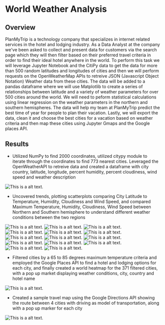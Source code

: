 # World Weather Analysis

## Overview
PlanMyTrip is a technology company that specializes in internet related services in the hotel and lodging industry. As a Data Analyst at the company we've been asked to collect and present data for customers via the search page which they will then filter based on their preferred travel criteria in order to find their ideal hotel anywhere in the world. To perform this task we will leverage Jupyter Notebook and the CitiPy data to get the data for more than 500 random latitudes and longitudes of cities and then we will perform requests on the OpenWeatherMap APIs to retreive JSON (Javascript Object Notation) Weather data from these cities. The data will be added to a pandas dataframe where we will use Matplotlib to create a series of relationships between latitude and a variety of weather parameters for over 500 cities around the world. We will need to peform statistical calculations using linear regression on the weather parameters in the northern and southern hemispheres. The data will help my team at PlanMyTrip predict the best time of year for people to plan their vacation. Lastly, we will export the data, clean it and choose the best cities for a vacation based on weather criteria and then map these cities using Jupyter Gmaps and the Google places API.

## Results 
* Utilized NumPy to find 2000 coordinates, utilized citypy module to iterate through the coordinates to find 773 nearest cities. Leveraged the OpenWeatherAPI to retreive data and created a dataframe with city country, latitude, longitude, percent humidity, percent cloudiness, wind speed and weather description

![This is a alt text.](/weather_database/weather_database.PNG)

* Uncovered trends, plotting scatterplots comparing City Latitude to Temperature, Humidity, Cloudiness and Wind Speed, and compared Maximum Temperature, Humidity, Cloudiness, Wind Speed between Northern and Southern hemisphere to understand different weather conditions between the two regions

![This is a alt text.](/weather_data/Fig1.png)
![This is a alt text.](/weather_data/Fig2.png)
![This is a alt text.](/weather_data/Fig3.png)
![This is a alt text.](/weather_data/Fig4.png)
![This is a alt text.](/weather_data/Fig4.png)
![This is a alt text.](/weather_data/Fig4.png)
![This is a alt text.](/weather_data/North_Max_Temp.png)
![This is a alt text.](/weather_data/South_Max_Temp.png)
![This is a alt text.](/weather_data/North_Cloudiness.png)
![This is a alt text.](/weather_data/South_Cloudiness.png)
![This is a alt text.](/weather_data/North_Humidity.png)
![This is a alt text.](/weather_data/South_Humidity.png)
![This is a alt text.](/weather_data/North_WindSpeed.png)
![This is a alt text.](/weather_data/South_WindSpeed.png)


* Filtered cities by a 65 to 85 degrees maximum temperature criteria and employed the Google Places API to find a hotel and lodging options for each city, and finally created a world heatmap for the 371 filtered cities, with a pop up market displaying weather conditions, city, country and hotel name

![This is a alt text.](vacation_search/WeatherPy_vacation.png)

* Created a sample travel map using the Google Directions API showing the route between 4 cities with driving as model of transportation, along with a pop up marker for each city

![This is a alt text.](vacations_itinerary/WeatherPy_travel_map.PNG)
